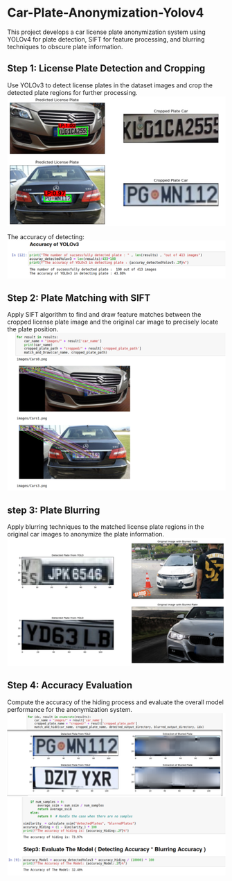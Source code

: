 # Car-Plate-Anonymization-Yolov4
This project develops a car license plate anonymization system using YOLOv4 for plate detection, 
SIFT for feature processing, and blurring techniques to obscure plate information.


## Step 1: License Plate Detection and Cropping
Use YOLOv3 to detect license plates in the dataset images and crop the detected plate regions for further processing.
![Extraction Stage](images/Image1.png)

The accuracy of detecting: 
![Extraction Stage](images/image4.png)

## Step 2: Plate Matching with SIFT
Apply SIFT algorithm to find and draw feature matches between the cropped license plate image and the original car image to precisely locate the plate position.
![Transformation Stage](Images/image2.png)

## step 3: Plate Blurring
Apply blurring techniques to the matched license plate regions in the original car images to anonymize the plate information.
![Transformation Stage](Images/image3.png)


## Step 4: Accuracy Evaluation
Compute the accuracy of the hiding process and evaluate the overall model performance for the anonymization system.
![Transformation Stage](Images/image5.png)
![Transformation Stage](Images/image6.png)

